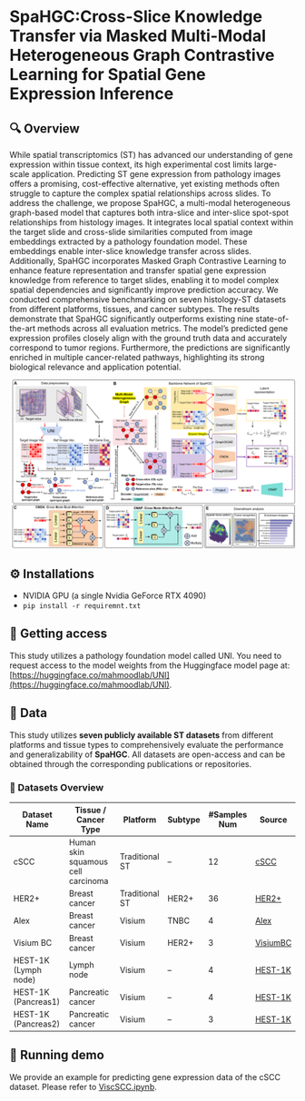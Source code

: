 # SpaHGC:Cross-Slice Knowledge Transfer via Masked Multi-Modal Heterogeneous Graph Contrastive Learning for Spatial Gene Expression Inference
## 🔍 Overview
While spatial transcriptomics (ST) has advanced our understanding of gene expression within tissue context, its high experimental cost limits large-scale application. Predicting ST gene expression from pathology images offers a promising, cost-effective alternative, yet existing methods often struggle to capture the complex spatial relationships across slides. 
To address the challenge, we propose SpaHGC, a multi-modal heterogeneous graph-based model that captures both intra-slice and inter-slice spot-spot relationships from histology images. 
It integrates local spatial context within the target slide and cross-slide similarities computed from image embeddings extracted by a pathology foundation model. 
These embeddings enable inter-slice knowledge transfer across slides. Additionally, SpaHGC incorporates Masked Graph Contrastive Learning to enhance feature representation and transfer spatial gene expression knowledge from reference to target slides, enabling it to model complex spatial dependencies and significantly improve prediction accuracy.
We conducted comprehensive benchmarking on seven histology-ST datasets from different platforms, tissues, and cancer subtypes. The results demonstrate that SpaHGC significantly outperforms existing nine state-of-the-art methods across all evaluation metrics. The model’s predicted gene expression profiles closely align with the ground truth data and accurately correspond to tumor regions. Furthermore, the predictions are significantly enriched in multiple cancer-related pathways, highlighting its strong biological relevance and application potential.

![Overview.png](Overview.png)

## ⚙️ Installations
- NVIDIA GPU (a single Nvidia GeForce RTX 4090)
- `pip install -r requiremnt.txt`

## 🔑 Getting access
This study utilizes a pathology foundation model called UNI. You need to request access to the model weights from the Huggingface model page at:[https://huggingface.co/mahmoodlab/UNI](https://huggingface.co/mahmoodlab/UNI). 

## 📁 Data
This study utilizes **seven publicly available ST datasets** from different platforms and tissue types to comprehensively evaluate the performance and generalizability of **SpaHGC**. All datasets are open-access and can be obtained through the corresponding publications or repositories.

### 🔬 Datasets Overview

| Dataset Name   | Tissue / Cancer Type                  | Platform       | Subtype     | #Samples Num | Source      |
|----------------|----------------------------------------|----------------|-------------|----------|-------------|
| cSCC           | Human skin squamous cell carcinoma     | Traditional ST | –           | 12       | [cSCC](https://www.ncbi.nlm.nih.gov/geo/query/acc.cgi?acc=GSE144240)    |
| HER2+          | Breast cancer                          | Traditional ST | HER2+       | 36       | [HER2+](https://github.com/almaan/her2st/)   |
| Alex           | Breast cancer                          | Visium         | TNBC        | 4        | [Alex](https://doi.org/10.48610/4fb74a9)    |
| Visium BC      | Breast cancer                          | Visium         | HER2+       | 3        | [VisiumBC](https://doi.org/10.48610/4fb74a9)|
| HEST-1K (Lymph node)   | Lymph node                             | Visium         | –           | 4        | [HEST-1K](https://github.com/mahmoodlab/hest)  |
| HEST-1K (Pancreas1)      | Pancreatic cancer                      | Visium         | –           | 4        | [HEST-1K](https://github.com/mahmoodlab/hest)  |
| HEST-1K (Pancreas2)      | Pancreatic cancer                      | Visium         | –           | 3        | [HEST-1K](https://github.com/mahmoodlab/hest)  |


## 🚀 Running demo
We provide an example for predicting gene expression data of the cSCC dataset. Please refer to [ViscSCC.ipynb](ViscSCC.ipynb).

